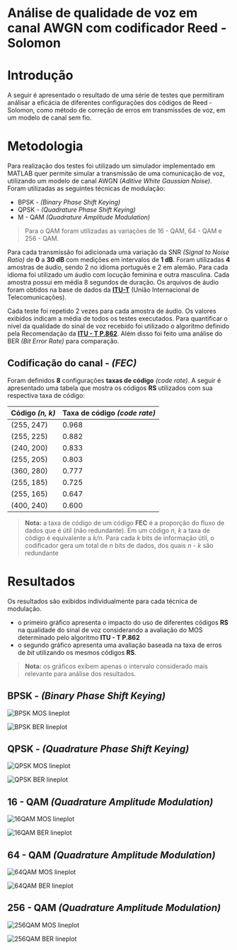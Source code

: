 # Análise de qualidade de voz em canal AWGN com codificador Reed - Solomon

# Introdução

A seguir é apresentado o resultado de uma série de testes que permitiram análisar a eficácia de diferentes configurações dos códigos de Reed - Solomon, como método de correção de erros em transmissões de voz, em um modelo de canal sem fio.

# Metodologia

Para realização dos testes foi utilizado um simulador implementado em MATLAB quer permite simular a transmissão de uma comunicação de voz, utilizando um modelo de canal AWGN *(Aditive White Gaussian Noise)*.  Foram utilizadas as seguintes técnicas de modulação:
- BPSK - *(Binary Phase Shift Keying)*
- QPSK - *(Quadrature Phase Shift Keying)*
- M - QAM *(Quadrature Amplitude Modulation)*

> Para o QAM foram utilizadas as variações de 16 - QAM, 64 - QAM e 256 - QAM.

Para cada transmissão foi adicionada uma variação da SNR *(Signal to Noise Ratio)* de **0**  a  **30 dB** com medições em intervalos de **1 dB**. Foram utilizadas **4** amostras de áudio, sendo 2 no idioma português e 2 em alemão. Para cada idioma foi utilizado um áudio com locução feminina e outra masculina. Cada amostra possui em média 8 segundos de duração. Os arquivos de áudio foram obtidos na  base de dados da **[ITU-T](https://www.itu.int/net/itu-t/sigdb/menu.aspx)**  (União Internacional de Telecomunicações).

Cada teste foi repetido 2 vezes para cada amostra de áudio. Os valores exibidos indicam a média de todos os testes executados.
Para quantificar o nível da qualidade do sinal de voz recebido foi utilizado o algoritmo definido pela Recomendação da **[ITU - T P.862](https://www.itu.int/rec/T-REC-P.862)**. Além disso foi feito uma análise do BER *(Bit Error Rate)* para comparação.

## Codificação do canal - *(FEC)*

Foram definidos **8** configurações <math>(n, k)<math> de códificação baseados nos códigos de Reed - Solomon com diferentes **taxas de código** *(code rate)*. A seguir é apresentado uma tabela que mostra os códigos **RS** utilizados com sua respectiva taxa de código:

|Código *(n, k)*          |Taxa de código *(code rate)*
|-------------------------|-----------------------------|
|	(255, 247)              |0.968                        |
|	(255, 225)              |0.882                        |  
|	(240, 200)              |0.833                        |  
|	(255, 205)              |0.803                        |  
|	(360, 280)              |0.777                        |  
|	(255, 185)              |0.725                        |  
|	(255, 165)              |0.647                        |    
|	(400, 240)              |0.600                        |   

> **Nota:**  a taxa de código de um código **FEC** é a proporção do fluxo de dados que é útil (não redundante). Em um código *n, k* a taxa de código é equivalente a *k/n*. Para cada *k* bits de informação útil, o codificador gera um total de *n* bits de dados, dos quais *n - k* são redundante

# Resultados

Os resultados são exibidos individualmente para cada técnica de modulação. 
- o primeiro gráfico apresenta o impacto do uso de diferentes códigos **RS** na qualidade do sinal de voz considerando a avaliação do MOS determinado pelo algoritmo **ITU - T P.862**
- o segundo  gráfico apresenta uma avaliação baseada na taxa de erros de *bit* utilizando os mesmos códigos **RS**.

> **Nota:** os gráficos exibem apenas o intervalo considerado mais relevante para análise dos resultados.

## BPSK - *(Binary Phase Shift Keying)*

![BPSK MOS lineplot](https://github.com/leofernandes87/Qualidade-de-Voz/blob/master/Imagens/BPSK_mos_lineplot.svg)

![BPSK BER lineplot](https://github.com/leofernandes87/Qualidade-de-Voz/blob/master/Imagens/BPSK_ber_lineplot.svg)

## QPSK - *(Quadrature Phase Shift Keying)*

![QPSK MOS lineplot](https://github.com/leofernandes87/Qualidade-de-Voz/blob/master/Imagens/QPSK_mos_lineplot.svg)

![QPSK BER lineplot](https://github.com/leofernandes87/Qualidade-de-Voz/blob/master/Imagens/QPSK_ber_lineplot.svg)

## 16 - QAM *(Quadrature Amplitude Modulation)*

![16QAM MOS lineplot](https://github.com/leofernandes87/Qualidade-de-Voz/blob/master/Imagens/16%20-%20QAM_mos_lineplot.svg)

![16QAM BER lineplot](https://github.com/leofernandes87/Qualidade-de-Voz/blob/master/Imagens/16%20-%20QAM_ber_lineplot.svg)


## 64 - QAM *(Quadrature Amplitude Modulation)*

![64QAM MOS lineplot](https://github.com/leofernandes87/Qualidade-de-Voz/blob/master/Imagens/64%20-%20QAM_mos_lineplot.svg)

![64QAM BER lineplot](https://github.com/leofernandes87/Qualidade-de-Voz/blob/master/Imagens/64%20-%20QAM_ber_lineplot.svg)

## 256 - QAM *(Quadrature Amplitude Modulation)*

![256QAM MOS lineplot](https://github.com/leofernandes87/Qualidade-de-Voz/blob/master/Imagens/256%20-%20QAM_mos_lineplot.svg)

![256QAM BER lineplot](https://github.com/leofernandes87/Qualidade-de-Voz/blob/master/Imagens/256%20-%20QAM_ber_lineplot.svg)
